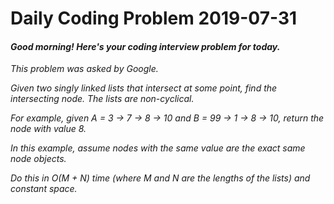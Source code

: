 # Daily Coding Problem 2019-07-31

####  _Good morning! Here's your coding interview problem for today._

_This problem was asked by Google._

_Given two singly linked lists that intersect at some point, find the intersecting node. The lists are non-cyclical._

_For example, given A = 3 -> 7 -> 8 -> 10 and B = 99 -> 1 -> 8 -> 10, return the node with value 8._

_In this example, assume nodes with the same value are the exact same node objects._

_Do this in O(M + N) time (where M and N are the lengths of the lists) and constant space._
